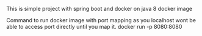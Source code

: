 This is simple project with spring boot and docker on java 8 docker image

Command to run docker image with port mapping as you localhost wont be able to access port directly until you map it.
docker run -p 8080:8080 <contianer-id>

